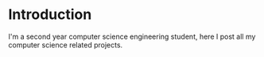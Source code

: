 # Introduction

I'm a second year computer science engineering student, here I post all my computer science related projects.
